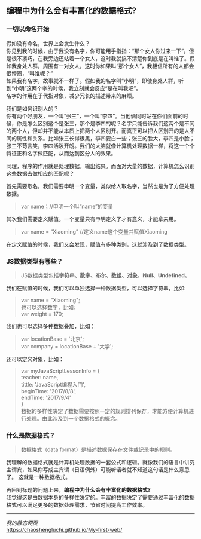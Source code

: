 ## 编程中为什么会有丰富化的数据格式?  


### 一切以命名开始  

假如没有命名，世界上会发生什么？  
你见到我的时候，由于我没有名字，你可能用手指指：“那个女人你过来一下”。但是很不凑巧，在我旁边还站着一个女人，这时我就搞不清楚你到底是在叫谁了。假如我身处人群，周围有一对女人，这时你如果叫“那个女人”，我相信所有的人都会很懵圈，“叫谁呢？”  
如果我有名字，故事就不一样了。假如我的名字叫“小明”，即使身处人群，听到“小明”这两个字的时候，我立刻就会反应“是在叫我吧”。  
名字的作用在于代指对象，减少冗长的描述带来的麻烦。  

我们是如何识别人的？  
你有两个好朋友，一个叫“张三”，一个叫“李四”。当他俩同时站在你们面前的时候，你是怎么区别这个是张三，那个是李四的呢？名字只能告诉我们这两个是不同的两个人，但却并不能从本质上把两个人区别开。而真正可以把人区别开的是人不同的属性和关系。比如张三长得很黑，李四要白一些；张三的脸大，李四是小脸；张三不苟言笑，李四活泼开朗。我们的大脑就像计算机处理数据一样，将这一个个特征正和名字做匹配，从而达到区分人的效果。  

同理，程序的作用就是处理数据，输出结果。而面对大量的数据，计算机怎么识别这些数据去做相应的匹配呢？  

首先需要取名，我们需要申明一个变量，类似给人取名字，当然也是为了方便处理数据。  
> var name；//申明一个叫“name”的变量  

其次我们需要定义赋值。一个变量只有申明定义了才有意义，才能拿来用。  
> var name = “Xiaoming” //定义name这个变量并赋值Xiaoming  

在定义赋值的时候，我们又会发现，赋值有多种类别，这就涉及到了数据类型。  

### JS数据类型有哪些？  
> JS数据类型包括**字符串、数字、布尔、数组、对象、Null、Undefined**。  
 
 我们在赋值的时候，我们可以单独选择一种数据类型，可以选择字符串，比如:  
 > var name = "Xiaoming";  
 也可以选择数字，比如:  
 >var weight = 170;  

 我们也可以选择多种数据叠加，比如；  
 > var locationBase = '北京';  
 > var company = locationBase + '大学';  

 还可以定义对象，比如：  
 > var myJavaScriptLessonInfo = {  
 > teacher: name,  
 > tittle: 'JavaScript编程入门',  
 > beginTime: '2017/8/8',  
 > endTime: '2017/9/4'  
 }  
 数据的多样性决定了数据需要按照一定的规则排列保存，才能方便计算机进行处理。由此涉及到一个数据格式的概念。  

### 什么是数据格式？  
> 数据格式（data format）是描述数据保存在文件或记录中的规则。  

我理解的数据格式就是计算机处理数据的一套公式和逻辑。就像我们的语言中讲究主谓宾，如果你写成主宾谓（日语例外）可能听话者就不知道这句话是什么意思了。 这就是一种数据格式。  

再回到标题的问题上来，**编程中为什么会有丰富化的数据格式?**  
我觉得这是由数据本身的多样性决定的。丰富的数据决定了需要通过丰富化的数据格式可以满足更多的数据处理需求，节省时间提高工作效率。  

***
*我的静态网页*  
https://chaoshengluchi.github.io/My-first-web/